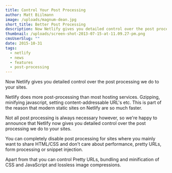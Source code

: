 ```yaml
---
title: Control Your Post Processing
author: Matt Biilmann
image: /uploads/magnum-dean.jpg
short_title: Better Post Processing
description: Now Netlify gives you detailed control over the post processing we do to your sites.
thumbnail: /uploads/screen-shot-2013-07-15-at-11.09.27-pm.png
cmsUserSlug: ""
date: 2015-10-31
tags:
  - netlify
  - news
  - features
  - post-processing
---
```


Now Netlify gives you detailed control over the post processing we do to your sites.

Netlify does more post-processing than most hosting services. Gzipping, minifying javascript, setting content-addressable URL's etc.
This is part of the reason that modern static sites on Netlify are so much faster.

Not all post processing is always necessary however, so we're happy to announce that Netlify now gives you detailed control over the post processing we do to your sites.

You can completely disable post processing for sites where you mainly want to share HTML/CSS and don't care about performance, pretty URLs, form processing or snippet injection.

Apart from that you can control Pretty URLs, bundling and minification of CSS and JavaScript and lossless image compressions.
